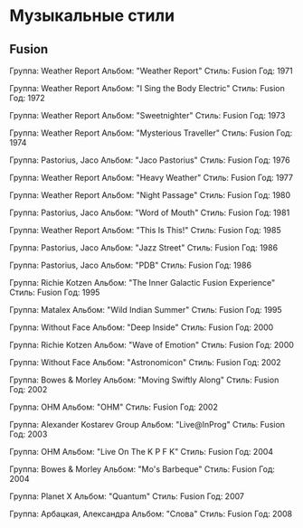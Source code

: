 # Музыкальные стили

## Fusion

Группа: Weather Report
Альбом: "Weather Report"
Стиль: Fusion
Год: 1971

Группа: Weather Report
Альбом: "I Sing the Body Electric"
Стиль: Fusion
Год: 1972

Группа: Weather Report
Альбом: "Sweetnighter"
Стиль: Fusion
Год: 1973

Группа: Weather Report
Альбом: "Mysterious Traveller"
Стиль: Fusion
Год: 1974

Группа: Pastorius, Jaco
Альбом: "Jaco Pastorius"
Стиль: Fusion
Год: 1976

Группа: Weather Report
Альбом: "Heavy Weather"
Стиль: Fusion
Год: 1977

Группа: Weather Report
Альбом: "Night Passage"
Стиль: Fusion
Год: 1980

Группа: Pastorius, Jaco
Альбом: "Word of Mouth"
Стиль: Fusion
Год: 1981

Группа: Weather Report
Альбом: "This Is This!"
Стиль: Fusion
Год: 1985

Группа: Pastorius, Jaco
Альбом: "Jazz Street"
Стиль: Fusion
Год: 1986

Группа: Pastorius, Jaco
Альбом: "PDB"
Стиль: Fusion
Год: 1986

Группа: Richie Kotzen
Альбом: "The Inner Galactic Fusion Experience"
Стиль: Fusion
Год: 1995

Группа: Matalex
Альбом: "Wild Indian Summer"
Стиль: Fusion
Год: 1995

Группа: Without Face
Альбом: "Deep Inside"
Стиль: Fusion
Год: 2000

Группа: Richie Kotzen
Альбом: "Wave of Emotion"
Стиль: Fusion
Год: 2000

Группа: Without Face
Альбом: "Astronomicon"
Стиль: Fusion
Год: 2002

Группа: Bowes & Morley
Альбом: "Moving Swiftly Along"
Стиль: Fusion
Год: 2002

Группа: OHM
Альбом: "OHM"
Стиль: Fusion
Год: 2002

Группа: Alexander Kostarev Group
Альбом: "Live@InProg"
Стиль: Fusion
Год: 2003

Группа: OHM
Альбом: "Live On The K P F K"
Стиль: Fusion
Год: 2004

Группа: Bowes & Morley
Альбом: "Mo's Barbeque"
Стиль: Fusion
Год: 2004

Группа: Planet X
Альбом: "Quantum"
Стиль: Fusion
Год: 2007

Группа: Арбацкая, Александра
Альбом: "Слова"
Стиль: Fusion
Год: 2008

